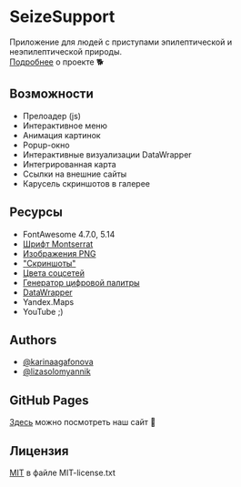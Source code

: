 # SeizeSupport

Приложение для людей с приступами эпилептической и неэпилептической природы. <br>
[Подробнее](https://docs.google.com/presentation/d/14HTIdVr5ulnyyGTsUPBEjbJczlaYW5BrXRv--Nh1oWM/edit?usp=sharing) о проекте 🐕

## Возможности

- Прелоадер (js)
- Интерактивное меню
- Анимация картинок
- Popup-окно
- Интерактивные визуализации DataWrapper
- Интегрированная карта
- Ссылки на внешние сайты
- Карусель скриншотов в галерее


## Ресурсы
 - FontAwesome 4.7.0, 5.14
 - [Шрифт Montserrat](https://fonts.google.com/specimen/Montserrat)
 - [Изображения PNG](https://pngtree.com)
 - ["Скриншоты"](https://mockuphone.com)
 - [Цвета соцсетей](https://materialui.co/socialcolors/)
 - [Генератор цифровой палитры](https://color.adobe.com/ru/create/color-wheel)
 - [DataWrapper](https://www.datawrapper.de)
 - Yandex.Maps
 - YouTube ;) 

## Authors

- [@karinaagafonova](https://github.com/KarinaITMO2)
- [@lizasolomyannik](https://github.com/lizasolomyannik)


## GitHub Pages

[Здесь](https://lizasolomyannik.github.io/SeizeSupport2/) можно посмотреть наш сайт 🐾


## Лицензия

[MIT](https://choosealicense.com/licenses/mit/) в файле MIT-license.txt
